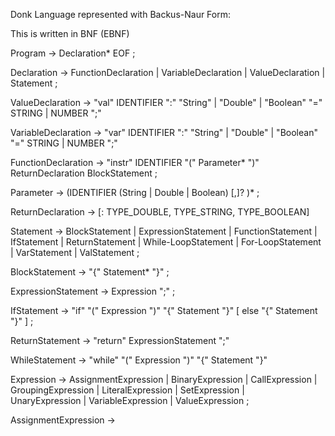 Donk Language represented with Backus-Naur Form:

This is written in BNF (EBNF)

Program -> Declaration* EOF ;

Declaration -> FunctionDeclaration |
               VariableDeclaration |
               ValueDeclaration |
               Statement ; 
               
ValueDeclaration -> "val" IDENTIFIER ":" 
                    "String" |
                    "Double" |
                    "Boolean" 
                    "="
                    STRING |
                    NUMBER 
                    ";"
                    
VariableDeclaration -> "var" IDENTIFIER ":" 
                    "String" |
                    "Double" |
                    "Boolean" 
                    "="
                    STRING |
                    NUMBER 
                    ";"                              

FunctionDeclaration -> "instr" IDENTIFIER "(" Parameter* ")" ReturnDeclaration BlockStatement ;
 
Parameter ->  (IDENTIFIER 
                  (String | Double | Boolean) 
                  \[,\]? 
              )*
              ;
                  
ReturnDeclaration -> \[: TYPE_DOUBLE, TYPE_STRING, TYPE_BOOLEAN\]                  
                                    
Statement -> 
            BlockStatement |
            ExpressionStatement |
            FunctionStatement |
            IfStatement |
            ReturnStatement |
            While-LoopStatement |
            For-LoopStatement | 
            VarStatement |
            ValStatement ;
            
BlockStatement -> "{" Statement* "}" ;
                    
ExpressionStatement -> Expression ";" ;


IfStatement ->  "if" "(" Expression ")" "{" Statement "}" \[ else "{" Statement "}" ] ;

ReturnStatement -> "return" ExpressionStatement ";"

WhileStatement -> "while" "(" Expression ")" "{" Statement "}"

Expression -> AssignmentExpression |
              BinaryExpression |
              CallExpression |
              GroupingExpression |
              LiteralExpression |
              SetExpression |  
              UnaryExpression |
              VariableExpression |
              ValueExpression ;
              
AssignmentExpression ->               
 





                    